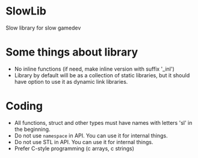 # SlowLib
Slow library for slow gamedev

# Some things about library

* No inline functions (if need, make inline version with suffix '_inl')
* Library by default will be as a collection of static libraries, but it should have option to use it as dynamic link libraries.

# Coding

* All functions, struct and other types must have names with letters 'sl' in the beginning.
* Do not use `namespace` in API. You can use it for internal things.
* Do not use STL in API. You can use it for internal things.
* Prefer C-style programming (c arrays, c strings)

